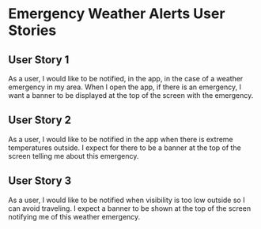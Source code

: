 # Emergency Weather Alerts User Stories

## User Story 1

As a user, I would like to be notified, in the app, in the case of a weather emergency in my area. When I open the app, if there is an emergency, I want a banner to be displayed at the top of the screen with the emergency.

## User Story 2

As a user, I would like to be notified in the app when there is extreme temperatures outside. I expect for there to be a banner at the top of the screen telling me about this emergency.

## User Story 3

As a user, I would like to be notified when visibility is too low outside so I can avoid traveling. I expect a banner to be shown at the top of the screen notifying me of this weather emergency.